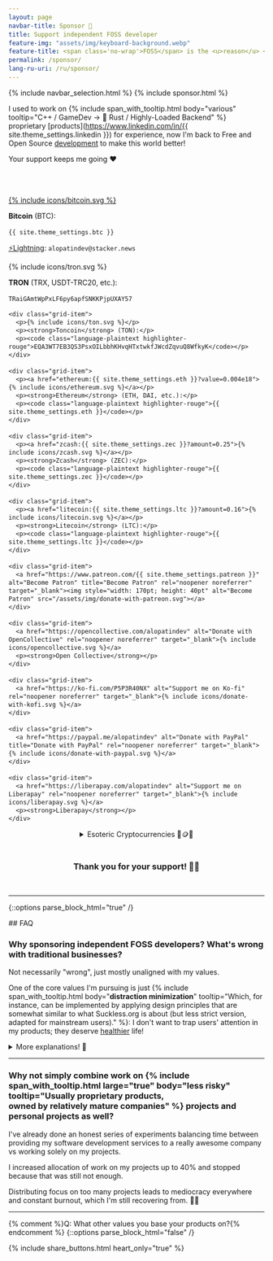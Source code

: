 ```yaml
---
layout: page
navbar-title: Sponsor 💜
title: Support independent FOSS developer
feature-img: "assets/img/keyboard-background.webp"
feature-title: <span class='no-wrap'>FOSS</span> is the <u>reason</u> <span class='no-wrap'>why I chose a <u>career</u></span> <span class='no-wrap'>in Software Development</span>
permalink: /sponsor/
lang-ru-uri: /ru/sponsor/
---
```

{% include navbar_selection.html %}
{% include sponsor.html %}

I used to work on
{% include span_with_tooltip.html body="various" tooltip="<span class='no-wrap'>C++ / GameDev</span> → <span class='no-wrap'>🦀 Rust / Highly-Loaded Backend</span>" %}
proprietary [products](https://www.linkedin.com/in/{{ site.theme_settings.linkedin }}) for experience,
now I'm back to <span class='no-wrap'>Free and Open Source [development](https://github.com/alopatindev)</span> to make this world better!

Your support keeps me going ❤️

<!-- div style="display: flex; justify-content: center; padding-bottom: 2rem; margin-top: 0">
  <div class="example" style="max-width: 40rem">
    <h3 style="text-align: center">How to support:</h3>
    <ul style="margin-bottom: 0">
      <li>share this page:</li>
    </ul>
    {% include share_buttons.html no_text=true %}
    <ul>
      <li>press ⭐ in the <a href="https://github.com/alopatindev">repos you like</a>
        <ul>
          <li>share them with your friends/colleges</li>
          <li>help specifically a tiny project <a href="https://github.com/cargo-limit/cargo-limit#support"><img style="display: inline-block; vertical-align: middle; width: 1.4rem; height: 1.4rem" src="/assets/img/cargo-limit.svg">cargo-limit</a></li>
        </ul>
      </li>
      <li class="padding-top-small">make general donations for {% include span_with_tooltip.html body="everything" tooltip="FOSS development <span class='no-wrap'>and occasional Blogging / Vlogging</span>" %} I produce:</li>
    </ul>
  </div>
</div -->

<div class="donation-container" style="margin-top: 4rem">
  <div class="grid-container">
    <div class="grid-item">
      <p style="margin-bottom: 0.7em"><a href="bitcoin:{{ site.theme_settings.btc }}?amount=0.0002">{% include icons/bitcoin.svg %}</a></p>
      <p style="margin-bottom: 0"><strong>Bitcoin</strong> (BTC):</p>
      <p style="margin-bottom: 0"><code class="language-plaintext highlighter-rouge">{{ site.theme_settings.btc }}</code></p>
      <p><a href="https://zapper.nostrapps.org/zap?id={{ site.theme_settings.nostr.npub }}&amount=20000" target="_blank">⚡Lightning</a>: <code class="language-plaintext highlighter-rouge">alopatindev@stacker.news</code></p>
    </div>
    <div class="grid-item">
      <p>{% include icons/tron.svg %}</p>
      <p><strong>TRON</strong> (TRX, USDT-TRC20, etc.):</p>
      <p><code class="language-plaintext highlighter-rouge">TRaiGAmtWpPxLF6py6apfSNKKPjpUXAY57</code></p>
    </div>

    <div class="grid-item">
      <p>{% include icons/ton.svg %}</p>
      <p><strong>Toncoin</strong> (TON):</p>
      <p><code class="language-plaintext highlighter-rouge">EQA3WT7EB3QS3PsxOILbbhKHvqHTxtwkfJWcdZqvuQ8WfkyK</code></p>
    </div>

    <div class="grid-item">
      <p><a href="ethereum:{{ site.theme_settings.eth }}?value=0.004e18">{% include icons/ethereum.svg %}</a></p>
      <p><strong>Ethereum</strong> (ETH, DAI, etc.):</p>
      <p><code class="language-plaintext highlighter-rouge">{{ site.theme_settings.eth }}</code></p>
    </div>

    <div class="grid-item">
      <p><a href="zcash:{{ site.theme_settings.zec }}?amount=0.25">{% include icons/zcash.svg %}</a></p>
      <p><strong>Zcash</strong> (ZEC):</p>
      <p><code class="language-plaintext highlighter-rouge">{{ site.theme_settings.zec }}</code></p>
    </div>

    <div class="grid-item">
      <p><a href="litecoin:{{ site.theme_settings.ltc }}?amount=0.16">{% include icons/litecoin.svg %}</a></p>
      <p><strong>Litecoin</strong> (LTC):</p>
      <p><code class="language-plaintext highlighter-rouge">{{ site.theme_settings.ltc }}</code></p>
    </div>

    <div class="grid-item">
      <a href="https://www.patreon.com/{{ site.theme_settings.patreon }}" alt="Become Patron" title="Become Patron" rel="noopener noreferrer" target="_blank"><img style="width: 170pt; height: 40pt" alt="Become Patron" src="/assets/img/donate-with-patreon.svg"></a>
    </div>

    <div class="grid-item">
      <a href="https://opencollective.com/alopatindev" alt="Donate with OpenCollective" rel="noopener noreferrer" target="_blank">{% include icons/opencollective.svg %}</a>
      <p><strong>Open Collective</strong></p>
    </div>

    <div class="grid-item">
      <a href="https://ko-fi.com/P5P3R40NX" alt="Support me on Ko-fi" rel="noopener noreferrer" target="_blank">{% include icons/donate-with-kofi.svg %}</a>
    </div>

    <div class="grid-item">
      <a href="https://paypal.me/alopatindev" alt="Donate with PayPal" title="Donate with PayPal" rel="noopener noreferrer" target="_blank">{% include icons/donate-with-paypal.svg %}</a>
    </div>

    <div class="grid-item">
      <a href="https://liberapay.com/alopatindev" alt="Support me on Liberapay" rel="noopener noreferrer" target="_blank">{% include icons/liberapay.svg %}</a>
      <p><strong>Liberapay</strong></p>
    </div>
  </div>
</div>

<p>
  <div style="display: flex; justify-content: center">
    <div class="esoteric-crypto">
      <details><summary markdown="span">Esoteric Cryptocurrencies 💎🪙🌚</summary>
        <ul>
          <li><strong>AuroraCoin</strong> (AUR): <code class="language-plaintext highlighter-rouge">AMf189Ap4RqQ71L9YWXE9ZBm8GFTnYSTST</code></li>
          <li><strong>Binance coin</strong> (BNB): <code class="language-plaintext highlighter-rouge">0xff3c912b69d6fc8b0e9bc7bb7ed897557ef5d28f</code></li>
          <li><strong>BitcoinCash</strong> (BCH): <code class="language-plaintext highlighter-rouge">qzpewzlsypp5ld2udvfxxw4yhxmlvzy5ku5rnwvj3e</code></li>
          <li><strong>BitcoinGold</strong> (BTG): <code class="language-plaintext highlighter-rouge">GTp7xTfsCSgMqcniS6AVdFhi1L3Nzh7wvJ</code></li>
          <li><strong>BlockChainCoinX</strong> (XCCX): <code class="language-plaintext highlighter-rouge">XNdPhpWZJjyFFA93pCtvENHeWwiDDK1EHZ</code></li>
          <li><strong>Blocknet</strong> (BLOCK): <code class="language-plaintext highlighter-rouge">BnpacNjCfFWQnKEkJgA2LEY5nGfZyd7q3r</code></li>
          <li><strong>Dash</strong> (DASH): <code class="language-plaintext highlighter-rouge">XgW9K6AVqfjP9u9cTvHZBLj51NP6eRxEqA</code></li>
          <li><strong>DeepOnion</strong> (ONION): <code class="language-plaintext highlighter-rouge">DVMVucBGRbj2Uv9QwQj83MRksQAofhTybv</code></li>
          <li><strong>DigiByte</strong> (DGB): <code class="language-plaintext highlighter-rouge">D7a9ysrXXuhqhkxcSweeMvuB57bu1YbNPd</code></li>
          <li><strong>Dogecoin</strong> (DOGE): <code class="language-plaintext highlighter-rouge">D6hkWmCYgbia6oEcuYCdfsPxpXSyTc2DdU</code></li>
          <li><strong>Emercoin</strong> (EMC): <code class="language-plaintext highlighter-rouge">EKyvkQt5CvLtNdACvATdpedmGAhRqHnsm3</code></li>
          <li><strong>Ethereum Classic</strong> (ETC): <code class="language-plaintext highlighter-rouge">0x4822d96683ac11cdac6dc3389a22076164b30d09</code></li>
          <li><strong>EverGreenCoin</strong> (EGC): <code class="language-plaintext highlighter-rouge">ERcmx7nxHG3s1o7hnC3aQKBU3scJEtDuth</code></li>
          <li><strong>Flux</strong> (FLUX): <code class="language-plaintext highlighter-rouge">t1cvr66T2uL6sZgp3HcLMjYUxedVs9aHJzT</code></li>
          <li><strong>GuapCoin</strong> (GUAP): <code class="language-plaintext highlighter-rouge">GNpUxGUxoMi8VoXm7Peq31fskFSkq8Ahfg</code></li>
          <li><strong>Hivecoin</strong> (HVQ): <code class="language-plaintext highlighter-rouge">HRCsmcRFFgDHLeUwJgKxEoKwuHNgdSkLoe</code></li>
          <li><strong>Komodo</strong> (KMD): <code class="language-plaintext highlighter-rouge">RKb2vZewxuNMMuSVinz4mbRZn9GJTyDc59</code></li>
          <li><strong>Monero</strong> (XMR): <code class="language-plaintext highlighter-rouge">45H6MXry6cqS4zwsPBsotx8dBSB9zvnnnbxdkqrCmYH2Rh1hsDKBsjoP67Er966wWBD7awbubMEWx1WfSaRyKFgVCjEKunT</code></li>
          <li><strong>NameCoin</strong> (NMC): <code class="language-plaintext highlighter-rouge">N66EC4gqfjrw6k64URsYX3NDzmESFuGXL6</code></li>
          <li><strong>Novacoin</strong> (NVC): <code class="language-plaintext highlighter-rouge">4ZPNP6hr5GWdSnvxYvswtfCnMUokrtyWP7</code></li>
          <li><strong>PIVX</strong> (PIVX): <code class="language-plaintext highlighter-rouge">DPLE8djj5cZpXmHn361G56Q3m4Wcygx96k</code></li>
          <li><strong>Peercoin</strong> (PPC): <code class="language-plaintext highlighter-rouge">PDUbcDVQgDkrqTidtUdrRMt5FVawnutnzr</code></li>
          <li><strong>PostCoin</strong> (POST): <code class="language-plaintext highlighter-rouge">PNPn16AU9Jp6MX3CLEMitCX4XX3w5BdDvM</code></li>
          <li><strong>Qtum</strong> (QTUM): <code class="language-plaintext highlighter-rouge">QMMvbdKcaAmeThHsXjWUUTYFMB5Si6cZaS</code></li>
          <li><strong>Radiant</strong> (RXD): <code class="language-plaintext highlighter-rouge">19VwKwXYQkMuLGykrPW12njve1xEnAH2cz</code></li>
          <li><strong>Raptoreum</strong> (RTM): <code class="language-plaintext highlighter-rouge">RGLagv2pAjJ3rfoUC4kJFtVw5ogRRBNYYq</code></li>
          <li><strong>Ravencoin</strong> (RVN): <code class="language-plaintext highlighter-rouge">R9WVSimFV1HnbrLGo8zzQiaNWwnwt7Y3Ui</code></li>
          <li><strong>ReddCoin</strong> (RDD): <code class="language-plaintext highlighter-rouge">Rt4NQRZepSm9wERw4ZhgQaM1PHzschzaXE</code></li>
          <li><strong>SmartHoldem</strong> (STH): <code class="language-plaintext highlighter-rouge">SUxHKRsZC9Jv3T3zxPoq9Sq5pMpT9me4rg</code></li>
          <li><strong>Vericoin</strong> (VRC): <code class="language-plaintext highlighter-rouge">VKfmNKqgcwHk9CgPbsCnWJH2crVVq47g75</code></li>
          <li><strong>Vertcoin</strong> (VTC): <code class="language-plaintext highlighter-rouge">Vh6GcgW2DQ7ZGpHhbt44Ru482YZFNcVXuX</code></li>
          <li><strong>WAVES</strong> (WAVES): <code class="language-plaintext highlighter-rouge">3PJwsjYtoBujKM1SDxFZJZfU46C88vvsXrA</code></li>
          <li><strong>eXperience</strong> (XP): <code class="language-plaintext highlighter-rouge">PJGQhytWiPsQebgt1xAJwTdiMF333S4Eje</code></li>
        </ul>
      </details>
    </div>
  </div>
</p>

<h3 style="text-align: center; padding-top: 1rem">Thank you for your support! 🙏🏼</h3>
<br>

---

{::options parse_block_html="true" /}
<div class="faq">
## FAQ

### Why sponsoring independent FOSS developers? What's wrong with traditional businesses?
Not necessarily "wrong", just mostly unaligned with my values.

One of the core values I'm pursuing is just {% include span_with_tooltip.html body="**distraction minimization**" tooltip="Which, for instance, can be implemented by applying design principles that are somewhat similar to what Suckless.org is about (<span class='no-wrap'>but less strict version,</span> adapted for mainstream users)." %}: I don't want to trap users' attention in my products; they deserve [healthier](https://www.ncbi.nlm.nih.gov/pmc/articles/PMC4183915/) life!

<details><summary markdown="span">More explanations! 🤯</summary>
{% include quote-small.html text="Why is it so hard to properly express<br>just this value alone in commercial products?" %}

I perceive the three typical career paths the following way:
<div class="pros-cons">
<h4>1. Work for traditional company (or companies) as a contractor (or coworker)</h4>
- Pros:
    - 👍 possibility to practice {% include span_with_tooltip.html body="SE" tooltip="Software Engineering" %}
        - best for initial gaining of SE experience
    - 👍 possibility to choose organization maturity
        - in a depressing range 🫤
    - 👍 typically no sustainability fuss at all
- Cons:
    - 🤦‍♂️ (almost) **no control** over high-level decisions
        - company will likely do some unethical things for various legitimate reasons

<h4>2. Work on Personal Projects</h4>
- Pros:
    - 👍 best for those who already {% include span_with_tooltip.html large="true" body="experienced enough" tooltip="And terrible for unexperienced developers. Don't get stuck on personal OSS projects if you're unexperienced, otherwise that feeds stereotype that OSS done by individuals == OSS done by unexperienced students" %} in SE
    - 👍 full decisions control
        - possibility to express unrestricted ethical values from the very beginning
        - innovations {% include span_with_tooltip.html large="true" body="freedom" tooltip="<i>Technically</i>, you can introduce any adequate innovations (including simple things, like one-time authentication link sent via something more reliable and secure than SMS), while typical commercial organization (like bank) would usually decline certain useful innovations and prefer disastrous outdated dominant technologies for various &quot;rational&quot; reasons. Or might even integrate irrelevant popular technologies in order to &quot;sell better&quot; 🤦‍♂️" %}
- Cons:
    - 💀 extremely hard sustainability

<h4>3. Open a traditional company</h4>
- Pros:
    - 👍 some decisions control
        - restricted to democratic decisions across (co-)founders
        - but some of the co-founders might *often* turn out to be overgrown psychopathic [infants](https://youtu.be/7LqaotiGWjQ?t=3426s) 💀
            - what kind of decisions such company will be making in this case?
- Cons:
    - 🤦‍♂️ too much management, hard to perform actual SE as founder
    - 🤦‍♂️ often very hard sustainability
    - 💀 **parasitic survival values** for unknown period of time
        - company rarely matures up to advanced enough stages of development, where high enough ethical values become adequate to express (without damaging company sustainability).
</div>

<div class="example">
#### Few examples of parasitism in typical commercial products:
1. Intentional (usually survival) **manipulative techniques**:
    - intrusive advertising and notifications
        - *"We've got something else for you!"* when user is about to close a page
        - sudden loud commercials while you're listening to your silent relaxing meditative music (or even [worse](https://www.snopes.com/fact-check/sony-patent-mcdonalds))
    - sudden [appearance](https://en.wikipedia.org/wiki/Clickjacking#Clickjacking_categories) of unwanted button in the position you were about to click
    - replacement of normal support service with a retarded chatbot simulacrum, that gives only a limited number of {% include span_with_tooltip.html body="useless feedback options" tooltip="In urgent cases, user can't report a real issue, can't contact a human, and will waste a lot of time brute-forcing the confusing menu options, or will even receive an instant auto-close of the real reported issue with an amusing excuse" %}

2. Hardcore intentional manipulative techniques, which suspiciously remind **scam techniques** which exist as something legal due to poor regulations:
    - unannounced enabling of {% include span_with_tooltip.html body="useless paid services" tooltip="Mobile operators love it" %}
    - overcomplicated UIs which intentionally {% include span_with_tooltip.html body="lead to mistakes" tooltip="Sends your money with wrong currency, enables unnecessary paid service, etc." %}
    - {% include span_with_tooltip.html body="not providing" tooltip="Name at least one health insurance company for digital nomads that doesn't do that right now" %} purchased service at all with absurd excuse.
</div>

<p style="margin-bottom: 0">If I'd like to start a traditional company, then even as an ethical enough founder, I would most likely run into choices between:</p>
- implementing similar parasitic stuff
- or closing entire organization, since it's unlikely it will survive otherwise.

{% include quote-small.html text="Sustainable organizations<br>slowly grow through stages of development" %}

They often stuck in [endless](https://www.pcworld.com/article/418693/mozilla-nixes-firefox-os-bowing-out-of-mobile-race.html) [survival](https://www.zdnet.com/article/programming-language-rust-mozilla-job-cuts-have-hit-us-badly-but-heres-how-well-survive/) nightmare.
Some of them run into conflicts between co-founders, which may lead to {% include span_with_tooltip.html large="true" body="corrupting the core values" tooltip="Think of OpenAI, which is no longer &quot;Open&quot;" %} of organization in [various](https://en.wikipedia.org/wiki/Contributor_License_Agreement#Relicensing_controversy) [ways](https://www.youtube.com/watch?v=gutR_LNoZw0) or, ironically, even **abandoning** [core](https://en.wikipedia.org/wiki/Removal_of_Sam_Altman_from_OpenAI) [leaders](https://www.thecorporategovernanceinstitute.com/insights/case-studies/why-did-apples-board-fire-steve-jobs-in-1985/)!

There's a huge chance to never make anything really ethical as an organization, despite long and painful efforts to grow it.

### Ignorance
Organizations naturally delegate {% include span_with_tooltip.html body="less important" tooltip="Or things that <strong>look</strong> less important" %} things to teams which gladly copy-paste terrible damaging ideas, due to various convincing excuses:
because they are cheaper to copy, they are implemented by competitors, etc.

<div class="example">
#### Examples of poor/outdated (but paradoxically popular) engineering "patterns":
- scrolljacking
- useless <a href="https://www.facebook.com/help/124895950923762" target="_blank">over-detailed</a> documentation, which quickly becomes {% include span_with_tooltip.html body="obsolete" tooltip="Rather than maintaining such &quot;documentation&quot;, it's cheaper to turn it into a single link that jumps to and highlights the exact input field" %}
- sudden non-disableable {% include span_with_tooltip.html body="notifications" tooltip="Including &quot;GDPR cookies blabla&quot;, which is a result of regulating things the wrong way" %}/tooltips/tutorials/announcements of features
- [useless](https://github.com/notune/captcha-solver#readme) CAPTCHAs, which bury your precious [flow state](/how-to-take-notes-like-a-programmer/#whats-the-point)
    - other than something like DDoS attacks, there's absolutely no reason to {% include span_with_tooltip.html body="distinguish bots" tooltip="What and why are we fighting? We're at the point of history, where bots <i>might</i> even transit to normal members of society" %} from humans anymore
    - it's ironical that companies like OpenAI/Google/Cloudflare/etc. are wasting their time improving bot detection
        - they could even **monetize** bots traffic, by turning bots into a ~~[crypto mining farm](https://github.com/mCaptcha/mCaptcha#readme)~~ distributed browser-based [ML inference](https://github.com/xenova/transformers.js#readme) engine, or whatever ecological enough, both to human mentality and to the business
- overcomplicate every single native GUI application by turning it into another web browser
    - it's a fractal of issues; one of them is that such software inevitably becomes buggy (and usually {% include span_with_tooltip.html body="laggy" tooltip="Which is observable on the fastest available hardware on the market of today and tomorrow" %})
        - sometimes to the point, where it becomes impossible to use without loss of attention and constant annoyance
- offline anti-patterns, like a notification bell in your {% include span_with_tooltip.html body="microwave" tooltip="Thank God we don't yet have <span class='no-wrap'>&quot;Smart&quot; Teapots</span> that also do the bell-screaming and additionally beg monthly subscriptions for <span class='brand'>Premium Volumes</span> and <span class='brand'>Platinum Boiling Speeds</span>" %} that decreases quality of your neighbors' sleep
    - reminds me an another popular (but orthogonal) anti-pattern: *cool* light (produced by conditioner or whatever) that decreases quality of your sleep.
</div>

{% include quote-small.html text="So why do I choose making personal FOSS projects?" %}

Due to <i>possibility</i> to start without all this parasitism {% include span_with_tooltip.html large="true" body="from the very beginning" tooltip="Increasing risk of my own sustainability as a tradeoff" %}.
</details>

---

### Why not simply combine work on {% include span_with_tooltip.html large="true" body="less risky" tooltip="Usually proprietary products,<br>owned by relatively mature companies" %} projects and personal projects as well?
I've already done an honest series of experiments balancing time between providing my software development services
to a really awesome company vs working solely on my projects.

I increased allocation of work on my projects up to 40% and stopped because that was still not enough.

Distributing focus on too many projects leads to mediocracy everywhere and constant burnout, which I'm still recovering from. 🧘‍♂️

---

{% comment %}Q: What other values you base your products on?{% endcomment %}
{::options parse_block_html="false" /}
</div>

{% include share_buttons.html heart_only="true" %}
<br>
